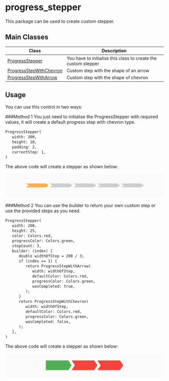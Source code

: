 # progress_stepper

This package can be used to create custom stepper.

## Main Classes

Class | Description |
--- | --- |
[ProgressStepper](lib/src/progressStepper.dart) | You have to initialise this class to create the custom stepper |
[ProgressStepWithChevron](lib/src/progressStepWithChevron.dart) | Custom step with the shape of an arrow
[ProgressStepWithArrow](lib/src/progressStepWithArrow.dart) | Custom step with the shape of chevron

## Usage

You can use this control in two ways:

###Method 1
You just need to initialise the ProgressStepper with required values, it will create a default progress step with chevron type.

```
ProgressStepper(
   width: 300,
   height: 10,
   padding: 2,
   currentStep: 1,
)
```

The above code will create a stepper as shown below:

![Default Stepper](example/assets/default.png)

###Method 2
You can use the builder to return your own custom step or use the provided steps as you need.

```
ProgressStepper(                              
   width: 200,
   height: 25,
   color: Colors.red,
   progressColor: Colors.green,
   stepCount: 3,
   builder: (index) {
      double widthOfStep = 200 / 3;
      if (index == 1) {
         return ProgressStepWithArrow(
            width: widthOfStep,
            defaultColor: Colors.red,
            progressColor: Colors.green,
            wasCompleted: true,
         );
      }
      return ProgressStepWithChevron(
         width: widthOfStep,
         defaultColor: Colors.red,
         progressColor: Colors.green,
         wasCompleted: false,
      );
   },
)
```

The above code will create a stepper as shown below:

![Default Stepper](example/assets/custom.png)